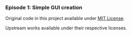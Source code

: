 ### Episode 1: Simple GUI creation

Original code in this project available under [MIT License](LICENSE.txt).

Upstream works available under their respective licenses.